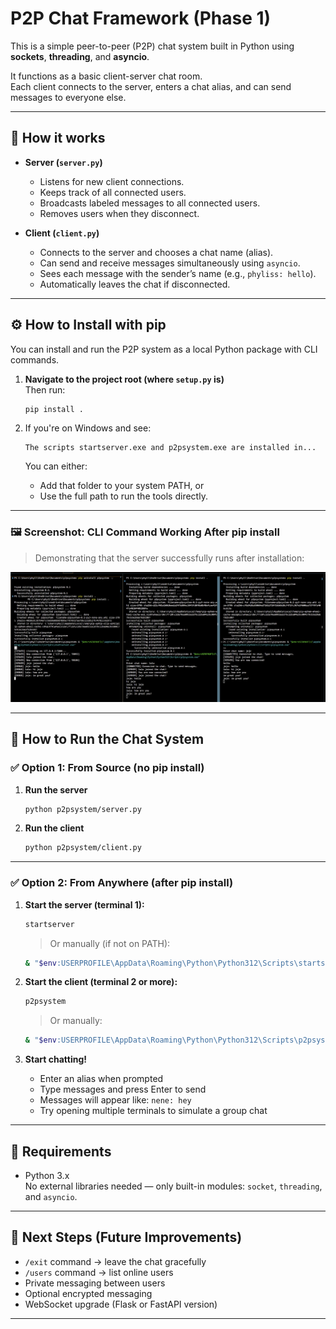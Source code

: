 # P2P Chat Framework (Phase 1)

This is a simple peer-to-peer (P2P) chat system built in Python using **sockets**, **threading**, and **asyncio**.

It functions as a basic client-server chat room.  
Each client connects to the server, enters a chat alias, and can send messages to everyone else.

---

## 🚀 How it works

- **Server (`server.py`)**
  - Listens for new client connections.
  - Keeps track of all connected users.
  - Broadcasts labeled messages to all connected users.
  - Removes users when they disconnect.

- **Client (`client.py`)**
  - Connects to the server and chooses a chat name (alias).
  - Can send and receive messages simultaneously using `asyncio`.
  - Sees each message with the sender’s name (e.g., `phyliss: hello`).
  - Automatically leaves the chat if disconnected.

---

## ⚙️ How to Install with pip

You can install and run the P2P system as a local Python package with CLI commands.

1. **Navigate to the project root (where `setup.py` is)**  
    Then run:

    ```bash
    pip install .
    ```

2. If you're on Windows and see:

    ```
    The scripts startserver.exe and p2psystem.exe are installed in...
    ```

    You can either:
    - Add that folder to your system PATH, or
    - Use the full path to run the tools directly.

---

### 🖼️ Screenshot: CLI Command Working After pip install

> Demonstrating that the server successfully runs after installation:

![startserver CLI command working](pipinstalled.png)

---

## 💬 How to Run the Chat System

### ✅ Option 1: From Source (no pip install)

1. **Run the server**
    ```bash
    python p2psystem/server.py
    ```

2. **Run the client**
    ```bash
    python p2psystem/client.py
    ```

---

### ✅ Option 2: From Anywhere (after pip install)

1. **Start the server (terminal 1):**
    ```bash
    startserver
    ```
    > Or manually (if not on PATH):
    ```bash
    & "$env:USERPROFILE\AppData\Roaming\Python\Python312\Scripts\startserver.exe"
    ```

2. **Start the client (terminal 2 or more):**
    ```bash
    p2psystem
    ```
    > Or manually:
    ```bash
    & "$env:USERPROFILE\AppData\Roaming\Python\Python312\Scripts\p2psystem.exe"
    ```

3. **Start chatting!**
    - Enter an alias when prompted
    - Type messages and press Enter to send
    - Messages will appear like: `nene: hey`
    - Try opening multiple terminals to simulate a group chat

---

## 📌 Requirements

- Python 3.x  
  No external libraries needed — only built-in modules: `socket`, `threading`, and `asyncio`.

---

## 🎯 Next Steps (Future Improvements)

- `/exit` command → leave the chat gracefully
- `/users` command → list online users
- Private messaging between users
- Optional encrypted messaging
- WebSocket upgrade (Flask or FastAPI version)

---
